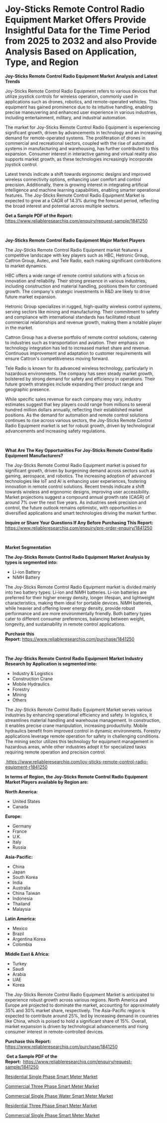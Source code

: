 <p><h1>Joy-Sticks Remote Control Radio Equipment Market Offers Provide Insightful Data for the Time Period from 2025 to 2032 and also Provide Analysis Based on Application, Type, and Region</h1></p><p><strong>Joy-Sticks Remote Control Radio Equipment Market Analysis and Latest Trends</strong></p>
<p><p>Joy-Sticks Remote Control Radio Equipment refers to various devices that utilize joystick controls for wireless operation, commonly used in applications such as drones, robotics, and remote-operated vehicles. This equipment has gained prominence due to its intuitive handling, enabling precise maneuvering and enhanced user experience in various industries, including entertainment, military, and industrial automation.</p><p>The market for Joy-Sticks Remote Control Radio Equipment is experiencing significant growth, driven by advancements in technology and an increasing demand for remote-operated systems. The proliferation of drones in commercial and recreational sectors, coupled with the rise of automated systems in manufacturing and warehousing, has further contributed to this expansion. Consumer interest in interactive gaming and virtual reality also supports market growth, as these technologies increasingly incorporate joystick control.</p><p>Latest trends indicate a shift towards ergonomic designs and improved wireless connectivity options, enhancing user comfort and control precision. Additionally, there is growing interest in integrating artificial intelligence and machine learning capabilities, enabling smarter operational features. The Joy-Sticks Remote Control Radio Equipment Market is expected to grow at a CAGR of 14.3% during the forecast period, reflecting the broad interest and potential across multiple sectors.</p></p>
<p><strong>Get a Sample PDF of the Report:&nbsp;</strong> <a href="https://www.reliableresearchiq.com/enquiry/request-sample/1841250?utm_campaign=1129&utm_medium=2&utm_source=Github&utm_content=ia&utm_term=12042025&utm_id=joy-sticks-remote-control-radio-equipment">https://www.reliableresearchiq.com/enquiry/request-sample/1841250</a></p>
<p>&nbsp;</p>
<p><strong>Joy-Sticks Remote Control Radio Equipment Major Market Players</strong></p>
<p><p>The Joy-Sticks Remote Control Radio Equipment market features a competitive landscape with key players such as HBC, Hetronic Group, Cattron Group, Autec, and Tele Radio, each making significant contributions to market dynamics.</p><p>HBC offers a wide range of remote control solutions with a focus on innovation and reliability. Their strong presence in various industries, including construction and material handling, positions them for continued growth. The company's strategic investments in R&D are likely to drive future market expansion.</p><p>Hetronic Group specializes in rugged, high-quality wireless control systems, serving sectors like mining and manufacturing. Their commitment to safety and compliance with international standards has facilitated robust commercial relationships and revenue growth, making them a notable player in the market.</p><p>Cattron Group has a diverse portfolio of remote control solutions, catering to industries such as transportation and aviation. Their emphasis on technology integration has led to increased market share and revenue. Continuous improvement and adaptation to customer requirements will ensure Cattron's competitiveness moving forward.</p><p>Tele Radio is known for its advanced wireless technology, particularly in hazardous environments. The company has seen steady market growth, bolstered by strong demand for safety and efficiency in operations. Their future growth strategies include expanding their product range and geographic presence.</p><p>While specific sales revenue for each company may vary, industry estimates suggest that key players could range from millions to several hundred million dollars annually, reflecting their established market positions. As the demand for automation and remote control solutions continues to rise across various sectors, the Joy-Sticks Remote Control Radio Equipment market is set for robust growth, driven by technological advancements and increasing safety regulations.</p></p>
<p>&nbsp;</p>
<p><strong>What Are The Key Opportunities For Joy-Sticks Remote Control Radio Equipment Manufacturers?</strong></p>
<p><p>The Joy-Sticks Remote Control Radio Equipment market is poised for significant growth, driven by burgeoning demand across sectors such as gaming, aerospace, and robotics. The increasing adoption of advanced technologies like IoT and AI is enhancing user experiences, fostering innovation in remote control solutions. Recent trends indicate a shift towards wireless and ergonomic designs, improving user accessibility. Market projections suggest a compound annual growth rate (CAGR) of around 7% over the next five years. As industries seek precision and control, the future outlook remains optimistic, with opportunities in diversified applications and smart technologies driving the market further.</p></p>
<p><strong>Inquire or Share Your Questions If Any Before Purchasing This Report:</strong> <a href="https://www.reliableresearchiq.com/enquiry/pre-order-enquiry/1841250?utm_campaign=1129&utm_medium=2&utm_source=Github&utm_content=ia&utm_term=12042025&utm_id=joy-sticks-remote-control-radio-equipment">https://www.reliableresearchiq.com/enquiry/pre-order-enquiry/1841250</a></p>
<p>&nbsp;</p>
<p><strong>Market Segmentation</strong></p>
<p><strong>The Joy-Sticks Remote Control Radio Equipment Market Analysis by types is segmented into:</strong></p>
<p><ul><li>Li-ion Battery</li><li>NiMH Battery</li></ul></p>
<p><p>The Joy-Sticks Remote Control Radio Equipment market is divided mainly into two battery types: Li-ion and NiMH batteries. Li-ion batteries are preferred for their higher energy density, longer lifespan, and lightweight characteristics, making them ideal for portable devices. NiMH batteries, while heavier and offering lower energy density, provide robust performance and are more environmentally friendly. Both battery types cater to different consumer preferences, balancing between weight, longevity, and sustainability in remote control applications.</p></p>
<p><strong>Purchase this Report:&nbsp;</strong><a href="https://www.reliableresearchiq.com/purchase/1841250?utm_campaign=1129&utm_medium=2&utm_source=Github&utm_content=ia&utm_term=12042025&utm_id=joy-sticks-remote-control-radio-equipment">https://www.reliableresearchiq.com/purchase/1841250</a></p>
<p>&nbsp;</p>
<p><strong>The Joy-Sticks Remote Control Radio Equipment Market Industry Research by Application is segmented into:</strong></p>
<p><ul><li>Industry & Logistics</li><li>Construction Crane</li><li>Mobile Hydraulics</li><li>Forestry</li><li>Mining</li><li>Others</li></ul></p>
<p><p>The Joy-Sticks Remote Control Radio Equipment Market serves various industries by enhancing operational efficiency and safety. In logistics, it streamlines material handling and warehouse management. In construction, it enables precise crane manipulation, increasing productivity. Mobile hydraulics benefit from improved control in dynamic environments. Forestry applications leverage remote operation for safety in challenging conditions. The mining sector utilizes this technology for equipment management in hazardous areas, while other industries adopt it for specialized tasks requiring remote operation and precision control.</p></p>
<p><a href="https://www.reliableresearchiq.com/joy-sticks-remote-control-radio-equipment-r1841250?utm_campaign=1129&utm_medium=2&utm_source=Github&utm_content=ia&utm_term=12042025&utm_id=joy-sticks-remote-control-radio-equipment">&nbsp;https://www.reliableresearchiq.com/joy-sticks-remote-control-radio-equipment-r1841250</a></p>
<p><strong>In terms of Region, the Joy-Sticks Remote Control Radio Equipment Market Players available by Region are:</strong></p>
<p>
    <p> <strong> North America: </strong>
        <ul>
            <li>United States</li>
            <li>Canada</li>
        </ul>
        </p> 
    <p> <strong> Europe: </strong>
        <ul>
            <li>Germany</li>
            <li>France</li>
            <li>U.K.</li>
            <li>Italy</li>
            <li>Russia</li>
        </ul>
        </p> 
    <p> <strong> Asia-Pacific: </strong>
        <ul>
            <li>China</li>
            <li>Japan</li>
            <li>South Korea</li>
            <li>India</li>
            <li>Australia</li>
            <li>China Taiwan</li>
            <li>Indonesia</li>
            <li>Thailand</li>
            <li>Malaysia</li>
        </ul>
        </p> 
    <p> <strong> Latin America: </strong>
        <ul>
            <li>Mexico</li>
            <li>Brazil</li>
            <li>Argentina Korea</li>
            <li>Colombia</li>
        </ul>
        </p> 
    <p> <strong> Middle East & Africa: </strong>
        <ul>
            <li>Turkey</li>
            <li>Saudi</li>
            <li>Arabia</li>
            <li>UAE</li>
            <li>Korea</li>
        </ul>
    </p>
    </p>
<p><p>The Joy-Sticks Remote Control Radio Equipment Market is anticipated to experience robust growth across various regions. North America and Europe are projected to dominate the market, accounting for approximately 35% and 30% market share, respectively. The Asia-Pacific region is expected to contribute around 25%, led by increasing demand in countries like China, which is poised to hold a significant share of 15%. Overall, market expansion is driven by technological advancements and rising consumer interest in remote-controlled devices.</p></p>
<p><strong>Purchase this Report: </strong><a href="https://www.reliableresearchiq.com/purchase/1841250?utm_campaign=1129&utm_medium=2&utm_source=Github&utm_content=ia&utm_term=12042025&utm_id=joy-sticks-remote-control-radio-equipment">https://www.reliableresearchiq.com/purchase/1841250</a></p>
<p>&nbsp;<strong>Get a Sample PDF of the Report:&nbsp;&nbsp;</strong><a href="https://www.reliableresearchiq.com/enquiry/request-sample/1841250?utm_campaign=1129&utm_medium=2&utm_source=Github&utm_content=ia&utm_term=12042025&utm_id=joy-sticks-remote-control-radio-equipment">https://www.reliableresearchiq.com/enquiry/request-sample/1841250</a></p>
<p><strong></strong></p>
<p><p><a href="https://github.com/myrieronays5/Market-Research-Report-List-1/blob/main/residential-single-phase-smart-meter-market.md?utm_campaign=1129&utm_medium=2&utm_source=Github&utm_content=ia&utm_term=12042025&utm_id=joy-sticks-remote-control-radio-equipment">Residential Single Phase Smart Meter Market</a></p><p><a href="https://github.com/lylyparadise/Market-Research-Report-List-6/blob/main/commercial-three-phase-smart-meter-market.md?utm_campaign=1129&utm_medium=2&utm_source=Github&utm_content=ia&utm_term=12042025&utm_id=joy-sticks-remote-control-radio-equipment">Commercial Three Phase Smart Meter Market</a></p><p><a href="https://github.com/gogashopkewy/Market-Research-Report-List-1/blob/main/commercial-single-phase-water-smart-meter-market.md?utm_campaign=1129&utm_medium=2&utm_source=Github&utm_content=ia&utm_term=12042025&utm_id=joy-sticks-remote-control-radio-equipment">Commercial Single Phase Water Smart Meter Market</a></p><p><a href="https://github.com/kohushamudo3/Market-Research-Report-List-1/blob/main/residential-three-phase-smart-meter-market.md?utm_campaign=1129&utm_medium=2&utm_source=Github&utm_content=ia&utm_term=12042025&utm_id=joy-sticks-remote-control-radio-equipment">Residential Three Phase Smart Meter Market</a></p><p><a href="https://github.com/FlorianWolf90/Market-Research-Report-List-2/blob/main/commercial-single-phase-smart-meter-market.md?utm_campaign=1129&utm_medium=2&utm_source=Github&utm_content=ia&utm_term=12042025&utm_id=joy-sticks-remote-control-radio-equipment">Commercial Single Phase Smart Meter Market</a></p></p>